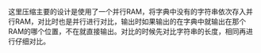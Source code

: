 这里压缩主要的设计是使用了一个并行RAM，将字典中没有的字符串依次存入并行RAM，对比时也是并行进行对比，输出时如果输出的在字典中就输出在那个RAM的哪个位置，不在就直接输出。对比的时候先对比字符串的长度，相同再进行仔细对比。
